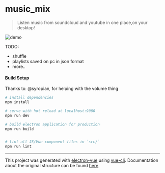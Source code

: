 # music_mix

> Listen music from soundcloud and youtube in one place,on your desktop!

![demo](https://i.imgur.com/0hSF3nN.gif)


TODO:
 - shuffle
 - playlists saved on pc in json format
 - more..
#### Build Setup

Thanks to:
@syropian, for helping with the volume thing

``` bash
# install dependencies
npm install

# serve with hot reload at localhost:9080
npm run dev

# build electron application for production
npm run build


# lint all JS/Vue component files in `src/`
npm run lint

```

---

This project was generated with [electron-vue](https://github.com/SimulatedGREG/electron-vue) using [vue-cli](https://github.com/vuejs/vue-cli). Documentation about the original structure can be found [here](https://simulatedgreg.gitbooks.io/electron-vue/content/index.html).
